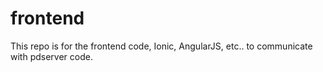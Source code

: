 # frontend
This repo is for the frontend code, Ionic, AngularJS, etc.. to communicate with pdserver code.
